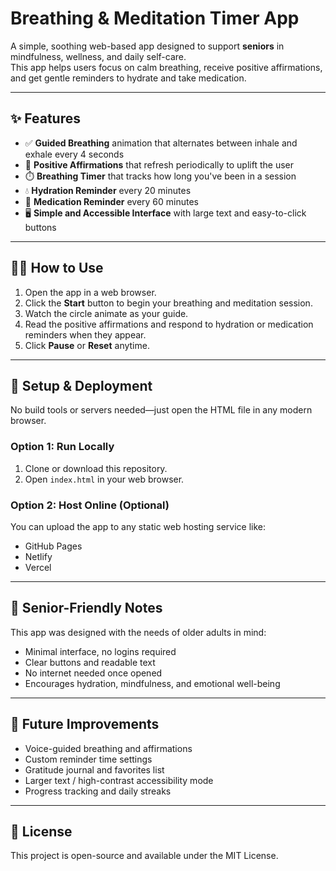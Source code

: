 # Breathing & Meditation Timer App

A simple, soothing web-based app designed to support **seniors** in mindfulness, wellness, and daily self-care.  
This app helps users focus on calm breathing, receive positive affirmations, and get gentle reminders to hydrate and take medication.

---

## ✨ Features

- ✅ **Guided Breathing** animation that alternates between inhale and exhale every 4 seconds
- 💬 **Positive Affirmations** that refresh periodically to uplift the user
- ⏱️ **Breathing Timer** that tracks how long you've been in a session
- 💧 **Hydration Reminder** every 20 minutes
- 💊 **Medication Reminder** every 60 minutes
- 🖥️ **Simple and Accessible Interface** with large text and easy-to-click buttons

---

## 🧑‍💻 How to Use

1. Open the app in a web browser.
2. Click the **Start** button to begin your breathing and meditation session.
3. Watch the circle animate as your guide.
4. Read the positive affirmations and respond to hydration or medication reminders when they appear.
5. Click **Pause** or **Reset** anytime.

---

## 🚀 Setup & Deployment

No build tools or servers needed—just open the HTML file in any modern browser.

### Option 1: Run Locally
1. Clone or download this repository.
2. Open `index.html` in your web browser.

### Option 2: Host Online (Optional)
You can upload the app to any static web hosting service like:
- GitHub Pages
- Netlify
- Vercel

---

## 🧓 Senior-Friendly Notes

This app was designed with the needs of older adults in mind:
- Minimal interface, no logins required
- Clear buttons and readable text
- No internet needed once opened
- Encourages hydration, mindfulness, and emotional well-being

---

## 🔧 Future Improvements

- Voice-guided breathing and affirmations
- Custom reminder time settings
- Gratitude journal and favorites list
- Larger text / high-contrast accessibility mode
- Progress tracking and daily streaks

---

## 📄 License

This project is open-source and available under the MIT License.


